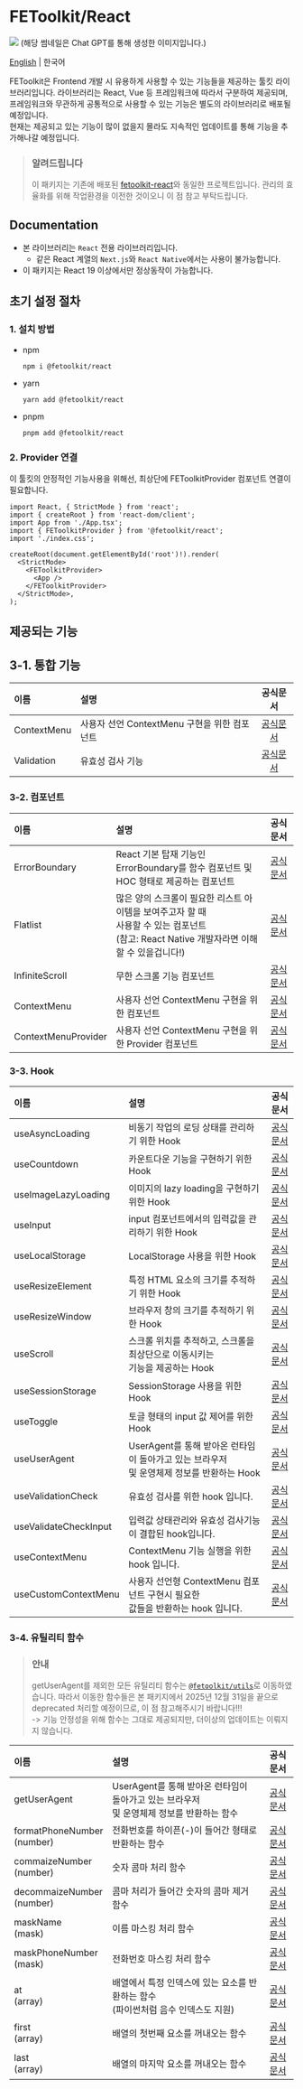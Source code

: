 # FEToolkit/React

![](https://fejumvuajiwc28287693.gcdn.ntruss.com/fetoolkit/fetoolkit_thumbnail.png)
(해당 썸네일은 Chat GPT를 통해 생성한 이미지입니다.)

[English](https://github.com/minwoo129/fetoolkit/blob/master/packages/react/README.md) | 한국어

FEToolkit은 Frontend 개발 시 유용하게 사용할 수 있는 기능들을 제공하는 툴킷 라이브러리입니다. 라이브러리는 React, Vue 등 프레임워크에 따라서 구분하여 제공되며, 프레임워크와 무관하게 공통적으로 사용할 수 있는 기능은 별도의 라이브러리로 배포될 예정입니다.  
현재는 제공되고 있는 기능이 많이 없을지 몰라도 지속적인 업데이트를 통해 기능을 추가해나갈 예정입니다.

> ### 알려드립니다
>
> 이 패키지는 기존에 배포된 [fetoolkit-react](https://github.com/minwoo129/fetoolkit-react)와 동일한 프로젝트입니다. 관리의 효율화를 위해 작업환경을 이전한 것이오니 이 점 참고 부탁드립니다.

## Documentation

- 본 라이브러리는 `React` 전용 라이브러리입니다.
  - 같은 React 계열의 `Next.js`와 `React Native`에서는 사용이 불가능합니다.
- 이 패키지는 React 19 이상에서만 정상동작이 가능합니다.

## 초기 설정 절차

### 1. 설치 방법

- npm
  ```
  npm i @fetoolkit/react
  ```
- yarn
  ```
  yarn add @fetoolkit/react
  ```
- pnpm
  ```
  pnpm add @fetoolkit/react
  ```

### 2. Provider 연결

이 툴킷의 안정적인 기능사용을 위해선, 최상단에 FEToolkitProvider 컴포넌트 연결이 필요합니다.

```tsx
import React, { StrictMode } from 'react';
import { createRoot } from 'react-dom/client';
import App from './App.tsx';
import { FEToolkitProvider } from '@fetoolkit/react';
import './index.css';

createRoot(document.getElementById('root')!).render(
  <StrictMode>
    <FEToolkitProvider>
      <App />
    </FEToolkitProvider>
  </StrictMode>,
);
```

## 제공되는 기능

## 3-1. 통합 기능

| 이름        | 설명                                         |                 공식문서                 |
| :---------- | :------------------------------------------- | :--------------------------------------: |
| ContextMenu | 사용자 선언 ContextMenu 구현을 위한 컴포넌트 |   [공식문서](./docs/ko/contextmenu.md)   |
| Validation  | 유효성 검사 기능                             | [공식문서](./docs/ko/validationcheck.md) |

### 3-2. 컴포넌트

| 이름                | 설명                                                                                                                                              |                        공식문서                        |
| :------------------ | :------------------------------------------------------------------------------------------------------------------------------------------------ | :----------------------------------------------------: |
| ErrorBoundary       | React 기본 탑재 기능인 ErrorBoundary를 함수 컴포넌트 및<br> HOC 형태로 제공하는 컴포넌트                                                          |    [공식문서](./docs/ko/component_errorboundary.md)    |
| Flatlist            | 많은 양의 스크롤이 필요한 리스트 아이템을 보여주고자 할 때<br> 사용할 수 있는 컴포넌트 <br> (참고: React Native 개발자라면 이해할 수 있을겁니다!) |      [공식문서](./docs/ko/component_flatlist.md)       |
| InfiniteScroll      | 무한 스크롤 기능 컴포넌트                                                                                                                         |   [공식문서](./docs/ko/component_infinitescroll.md)    |
| ContextMenu         | 사용자 선언 ContextMenu 구현을 위한 컴포넌트                                                                                                      |     [공식문서](./docs/ko/component_contextmenu.md)     |
| ContextMenuProvider | 사용자 선언 ContextMenu 구현을 위한 Provider 컴포넌트                                                                                             | [공식문서](./docs/ko/component_contextmenuprovider.md) |

### 3-3. Hook

| 이름                  | 설명                                                                                         |                                                        공식문서                                                        |
| :-------------------- | :------------------------------------------------------------------------------------------- | :--------------------------------------------------------------------------------------------------------------------: |
| useAsyncLoading       | 비동기 작업의 로딩 상태를 관리하기 위한 Hook                                                 |                                     [공식문서](./docs/ko/hook_useasyncloading.md)                                      |
| useCountdown          | 카운트다운 기능을 구현하기 위한 Hook                                                         |                                       [공식문서](./docs/ko/hook_usecountdown.md)                                       |
| useImageLazyLoading   | 이미지의 lazy loading을 구현하기 위한 Hook                                                   | [공식문서](https://github.com/minwoo129/fetoolkit/blob/master/packages/react/src/docs/hooks/useImageLazyLoading_kr.md) |
| useInput              | input 컴포넌트에서의 입력값을 관리하기 위한 Hook                                             |      [공식문서](https://github.com/minwoo129/fetoolkit/blob/master/packages/react/src/docs/hooks/useInput_kr.md)       |
| useLocalStorage       | LocalStorage 사용을 위한 Hook                                                                |   [공식문서](https://github.com/minwoo129/fetoolkit/blob/master/packages/react/src/docs/hooks/useLocalStorage_kr.md)   |
| useResizeElement      | 특정 HTML 요소의 크기를 추적하기 위한 Hook                                                   |  [공식문서](https://github.com/minwoo129/fetoolkit/blob/master/packages/react/src/docs/hooks/useResizeElement_kr.md)   |
| useResizeWindow       | 브라우저 창의 크기를 추적하기 위한 Hook                                                      |   [공식문서](https://github.com/minwoo129/fetoolkit/blob/master/packages/react/src/docs/hooks/useResizeWindow_kr.md)   |
| useScroll             | 스크롤 위치를 추적하고, 스크롤을 최상단으로 이동시키는<br> 기능을 제공하는 Hook              |      [공식문서](https://github.com/minwoo129/fetoolkit/blob/master/packages/react/src/docs/hooks/useScroll_kr.md)      |
| useSessionStorage     | SessionStorage 사용을 위한 Hook                                                              |  [공식문서](https://github.com/minwoo129/fetoolkit/blob/master/packages/react/src/docs/hooks/useSessionStorage_kr.md)  |
| useToggle             | 토글 형태의 input 값 제어를 위한 Hook                                                        |      [공식문서](https://github.com/minwoo129/fetoolkit/blob/master/packages/react/src/docs/hooks/useToggle_kr.md)      |
| useUserAgent          | UserAgent를 통해 받아온 런타임이 돌아가고 있는 브라우저<br> 및 운영체제 정보를 반환하는 Hook |    [공식문서](https://github.com/minwoo129/fetoolkit/blob/master/packages/react/src/docs/hooks/useUserAgent_kr.md)     |
| useValidationCheck    | 유효성 검사를 위한 hook 입니다.                                                              |                                    [공식문서](./docs/ko/hook_usevalidationcheck.md)                                    |
| useValidateCheckInput | 입력값 상태관리와 유효성 검사기능이 결합된 hook입니다.                                       |                                  [공식문서](./docs/ko/hook_usevalidatecheckinput.md)                                   |
| useContextMenu        | ContextMenu 기능 실행을 위한 hook 입니다.                                                    |                                      [공식문서](./docs/ko/hook_usecontextmenu.md)                                      |
| useCustomContextMenu  | 사용자 선언형 ContextMenu 컴포넌트 구현시 필요한 <br> 값들을 반환하는 hook 입니다.           |                                   [공식문서](./docs/ko/hook_usecustomcontextmenu.md)                                   |

### 3-4. 유틸리티 함수

> ### 안내
>
> getUserAgent를 제외한 모든 유틸리티 함수는 [`@fetoolkit/utils`](https://github.com/minwoo129/fetoolkit/tree/master/packages/utils)로 이동하였습니다. 따라서 이동한 함수들은 본 패키지에서 2025년 12월 31일을 끝으로 deprecated 처리할 예정이므로, 이 점 참고해주시기 바랍니다!!!  
> -> 기능 안정성을 위해 함수는 그대로 제공되지만, 더이상의 업데이트는 이뤄지지 않습니다.

| 이름                          | 설명                                                                                         |                                                         공식문서                                                          |
| :---------------------------- | :------------------------------------------------------------------------------------------- | :-----------------------------------------------------------------------------------------------------------------------: |
| getUserAgent                  | UserAgent를 통해 받아온 런타임이 돌아가고 있는 브라우저<br> 및 운영체제 정보를 반환하는 함수 |      [공식문서](https://github.com/minwoo129/fetoolkit/blob/master/packages/react/src/docs/utils/getUserAgent_kr.md)      |
| formatPhoneNumber<br>(number) | 전화번호를 하이픈(-)이 들어간 형태로 반환하는 함수                                           | [공식문서](https://github.com/minwoo129/fetoolkit/blob/master/packages/react/src/docs/utils/numbers_formatPhoneNumber.md) |
| commaizeNumber<br>(number)    | 숫자 콤마 처리 함수                                                                          |  [공식문서](https://github.com/minwoo129/fetoolkit/blob/master/packages/react/src/docs/utils/numbers_commaizeNumber.md)   |
| decommaizeNumber<br>(number)  | 콤마 처리가 들어간 숫자의 콤마 제거 함수                                                     | [공식문서](https://github.com/minwoo129/fetoolkit/blob/master/packages/react/src/docs/utils/numbers_decommaizeNumber.md)  |
| maskName<br>(mask)            | 이름 마스킹 처리 함수                                                                        |       [공식문서](https://github.com/minwoo129/fetoolkit/blob/master/packages/react/src/docs/utils/mask_maskName.md)       |
| maskPhoneNumber<br>(mask)     | 전화번호 마스킹 처리 함수                                                                    |   [공식문서](https://github.com/minwoo129/fetoolkit/blob/master/packages/react/src/docs/utils/mask_maskPhoneNumber.md)    |
| at<br>(array)                 | 배열에서 특정 인덱스에 있는 요소를 반환하는 함수<br> (파이썬처럼 음수 인덱스도 지원)         |         [공식문서](https://github.com/minwoo129/fetoolkit/blob/master/packages/react/src/docs/utils/array_at.md)          |
| first<br>(array)              | 배열의 첫번째 요소를 꺼내오는 함수                                                           |        [공식문서](https://github.com/minwoo129/fetoolkit/blob/master/packages/react/src/docs/utils/array_first.md)        |
| last<br>(array)               | 배열의 마지막 요소를 꺼내오는 함수                                                           |        [공식문서](https://github.com/minwoo129/fetoolkit/blob/master/packages/react/src/docs/utils/array_last.md)         |
